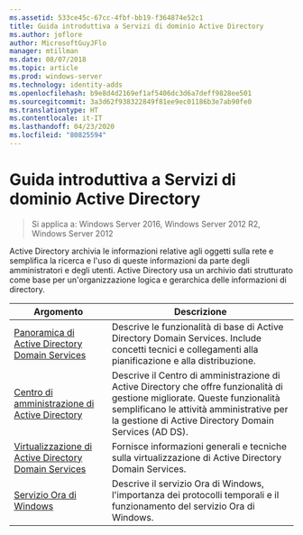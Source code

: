 ```yaml
---
ms.assetid: 533ce45c-67cc-4fbf-bb19-f364874e52c1
title: Guida introduttiva a Servizi di dominio Active Directory
ms.author: joflore
author: MicrosoftGuyJFlo
manager: mtillman
ms.date: 08/07/2018
ms.topic: article
ms.prod: windows-server
ms.technology: identity-adds
ms.openlocfilehash: b9e8d4d2169ef1af5406dc3d6a7deff9828ee501
ms.sourcegitcommit: 3a3d62f938322849f81ee9ec01186b3e7ab90fe0
ms.translationtype: HT
ms.contentlocale: it-IT
ms.lasthandoff: 04/23/2020
ms.locfileid: "80825594"
---
```

# <a name="ad-ds-getting-started"></a>Guida introduttiva a Servizi di dominio Active Directory

>Si applica a: Windows Server 2016, Windows Server 2012 R2, Windows Server 2012

Active Directory archivia le informazioni relative agli oggetti sulla rete e semplifica la ricerca e l'uso di queste informazioni da parte degli amministratori e degli utenti. Active Directory usa un archivio dati strutturato come base per un'organizzazione logica e gerarchica delle informazioni di directory.  
  
| Argomento | Descrizione |
| --------- | --------- |
| [Panoramica di Active Directory Domain Services](../ad-ds/get-started/virtual-dc/Active-Directory-Domain-Services-Overview.md) | Descrive le funzionalità di base di Active Directory Domain Services. Include concetti tecnici e collegamenti alla pianificazione e alla distribuzione.|
| [Centro di amministrazione di Active Directory](../ad-ds/get-started/adac/Active-Directory-Administrative-Center.md) | Descrive il Centro di amministrazione di Active Directory che offre funzionalità di gestione migliorate. Queste funzionalità semplificano le attività amministrative per la gestione di Active Directory Domain Services (AD DS).|
| [Virtualizzazione di Active Directory Domain Services](../ad-ds/get-started/virtual-dc/Active-Directory-Domain-Services-Virtualization.md) | Fornisce informazioni generali e tecniche sulla virtualizzazione di Active Directory Domain Services.|
| [Servizio Ora di Windows](../../networking/windows-time-service/Windows-Time-Service.md) | Descrive il servizio Ora di Windows, l'importanza dei protocolli temporali e il funzionamento del servizio Ora di Windows.|

